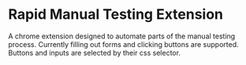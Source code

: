 # Rapid Manual Testing Extension
A chrome extension designed to automate parts of the manual testing process.  Currently filling out forms and clicking buttons are supported.  Buttons and inputs are selected by their css selector.  
